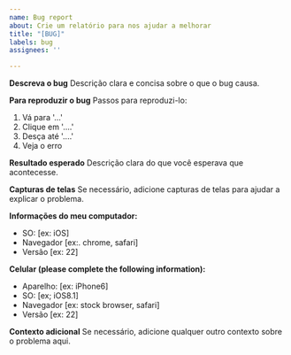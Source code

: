 ```yaml
---
name: Bug report
about: Crie um relatório para nos ajudar a melhorar
title: "[BUG]"
labels: bug
assignees: ''

---
```


**Descreva o bug**
Descrição clara e concisa sobre o que o bug causa. 

**Para reproduzir o bug**
Passos para reproduzi-lo:
1. Vá para '...'
2. Clique em '....'
3. Desça até '....'
4. Veja o erro

**Resultado esperado**
Descrição clara do que você esperava que acontecesse.

**Capturas de telas**
Se necessário, adicione capturas de telas para ajudar a explicar o problema.

**Informações do meu computador:**
 - SO: [ex: iOS]
 - Navegador [ex:. chrome, safari]
 - Versão [ex: 22]

**Celular (please complete the following information):**
 - Aparelho: [ex: iPhone6]
 - SO: [ex; iOS8.1]
 - Navegador [ex: stock browser, safari]
 - Versão [ex: 22]

**Contexto adicional**
Se necessário, adicione qualquer outro contexto sobre o problema aqui.
